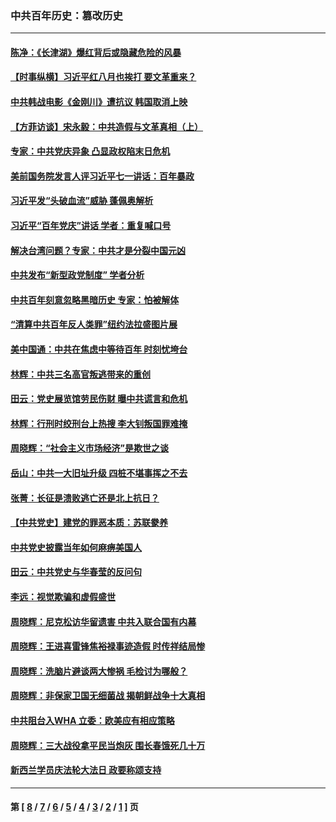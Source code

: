 ### 中共百年历史：篡改历史
---
#### [陈净：《长津湖》爆红背后或隐藏危险的风暴](../../pages/nf1176115/n13314364.md?10240430) 
#### [【时事纵横】习近平红八月也挨打 要文革重来？](../../pages/nf1176115/n13231393.md?10240430) 
#### [中共韩战电影《金刚川》遭抗议 韩国取消上映](../../pages/nf1176115/n13219114.md?10240430) 
#### [【方菲访谈】宋永毅：中共造假与文革真相（上）](../../pages/nf1176115/n13200760.md?10240430) 
#### [专家：中共党庆异象 凸显政权陷末日危机](../../pages/nf1176115/n13067084.md?10240430) 
#### [美前国务院发言人评习近平七一讲话：百年暴政](../../pages/nf1176115/n13066986.md?10240430) 
#### [习近平发“头破血流”威胁 蓬佩奥解析](../../pages/nf1176115/n13063604.md?10240430) 
#### [习近平“百年党庆”讲话 学者：重复喊口号](../../pages/nf1176115/n13061411.md?10240430) 
#### [解决台湾问题？专家：中共才是分裂中国元凶](../../pages/nf1176115/n13060811.md?10240430) 
#### [中共发布“新型政党制度” 学者分析](../../pages/nf1176115/n13056354.md?10240430) 
#### [中共百年刻意忽略黑暗历史 专家：怕被解体](../../pages/nf1176115/n13056056.md?10240430) 
#### [“清算中共百年反人类罪”纽约法拉盛图片展](../../pages/nf1176115/n13052220.md?10240430) 
#### [美中国通：中共在焦虑中等待百年 时刻忧垮台](../../pages/nf1176115/n13048820.md?10240430) 
#### [林辉：中共三名高官叛逃带来的重创](../../pages/nf1176115/n13035206.md?10240430) 
#### [田云：党史展览馆劳民伤财 曝中共谎言和危机](../../pages/nf1176115/n13033900.md?10240430) 
#### [林辉：行刑时绞刑台上热搜 李大钊叛国罪难掩](../../pages/nf1176115/n13031965.md?10240430) 
#### [周晓辉：“社会主义市场经济”是欺世之谈](../../pages/nf1176115/n13024090.md?10240430) 
#### [岳山：中共一大旧址升级 四桩不堪事挥之不去](../../pages/nf1176115/n13021697.md?10240430) 
#### [张菁：长征是溃败逃亡还是北上抗日？](../../pages/nf1176115/n13020585.md?10240430) 
#### [【中共党史】建党的罪恶本质：苏联豢养](../../pages/nf1176115/n13011888.md?10240430) 
#### [中共党史披露当年如何麻痹美国人](../../pages/nf1176115/n12966400.md?10240430) 
#### [田云：中共党史与华春莹的反问句](../../pages/nf1176115/n12765178.md?10240430) 
#### [李远：视觉欺骗和虚假盛世](../../pages/nf1176115/n12993376.md?10240430) 
#### [周晓辉：尼克松访华留遗害 中共入联合国有内幕](../../pages/nf1176115/n12991422.md?10240430) 
#### [周晓辉：王进喜雷锋焦裕禄事迹造假 时传祥结局惨](../../pages/nf1176115/n12985497.md?10240430) 
#### [周晓辉：洗脑片避谈两大惨祸 毛检讨为哪般？](../../pages/nf1176115/n12971285.md?10240430) 
#### [周晓辉：非保家卫国无细菌战 揭朝鲜战争十大真相](../../pages/nf1176115/n12954161.md?10240430) 
#### [中共阻台入WHA 立委：欧美应有相应策略](../../pages/nf1176115/n12939343.md?10240430) 
#### [周晓辉：三大战役拿平民当炮灰 围长春饿死几十万](../../pages/nf1176115/n12934921.md?10240430) 
#### [新西兰学员庆法轮大法日 政要称颂支持](../../pages/nf1176115/n12932715.md?10240430) 

---
#### 第 [ [8](./8.md?10240430) / [7](./7.md?10240430) / [6](./6.md?10240430) / [5](./5.md?10240430) / [4](./4.md?10240430) / [3](./3.md?10240430) / [2](./2.md?10240430) / [1](./1.md?10240430) ] 页
